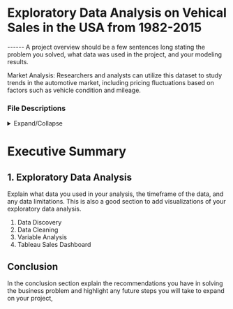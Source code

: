 # Exploratory Data Analysis on Vehical Sales in the USA from 1982-2015

------ A project overview should be a few sentences long stating the problem you solved, what data was used in the project, and your modeling results.

Market Analysis: Researchers and analysts can utilize this dataset to study trends in the automotive market, including pricing fluctuations based on factors such as vehicle condition and mileage.

###  File Descriptions
<details>
<summary>Expand/Collapse</summary>

  - [data](https://github.com/aprilhong/bankchurn/tree/main/data) : folder containing all data files
    - **car_prices.csv**: raw dataset from [Kaggle](https://www.kaggle.com/datasets/syedanwarafridi/vehicle-sales-data)
  - **vehicalsales.ipynb** : jupyter notebook with EDA 
</details>
  
# Executive Summary

## 1. Exploratory Data Analysis
Explain what data you used in your analysis, the timeframe of the data, and any data limitations. This is also a good section to add visualizations of your exploratory data analysis.
  1. Data Discovery
  2. Data Cleaning
  3. Variable Analysis
  4. Tableau Sales Dashboard

## Conclusion
In the conclusion section explain the recommendations you have in solving the business problem and highlight any future steps you will take to expand on your project,

